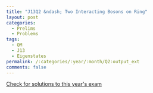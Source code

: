 ```yaml
---
title: "J13Q2 &ndash; Two Interacting Bosons on Ring"
layout: post
categories:
  - Prelims
  - Problems
tags:
  - QM
  - J13
  - Eigenstates
permalink: /:categories/:year/:month/Q2:output_ext
comments: false
---
```

<object data="2013J2Q.pdf" type="application/pdf" width="100%" height="500"></object>
<div class="message"><a href='https://princetonprelim.com/prelim/30/'>Check for solutions to this year's exam</a></div>